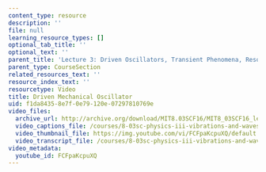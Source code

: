 ```yaml
---
content_type: resource
description: ''
file: null
learning_resource_types: []
optional_tab_title: ''
optional_text: ''
parent_title: 'Lecture 3: Driven Oscillators, Transient Phenomena, Resonance'
parent_type: CourseSection
related_resources_text: ''
resource_index_text: ''
resourcetype: Video
title: Driven Mechanical Oscillator
uid: f1da8435-8e7f-0e79-120e-07297810769e
video_files:
  archive_url: http://archive.org/download/MIT8.03SCF16/MIT8_03SCF16_lec03_300k.mp4
  video_captions_file: /courses/8-03sc-physics-iii-vibrations-and-waves-fall-2016/47d273a90f34505aaa3f5ef9ea3a15fb_FCFpaKcpuXQ.vtt
  video_thumbnail_file: https://img.youtube.com/vi/FCFpaKcpuXQ/default.jpg
  video_transcript_file: /courses/8-03sc-physics-iii-vibrations-and-waves-fall-2016/176ac26420c2fcbe17a21bc2d84265e8_FCFpaKcpuXQ.pdf
video_metadata:
  youtube_id: FCFpaKcpuXQ
---
```

